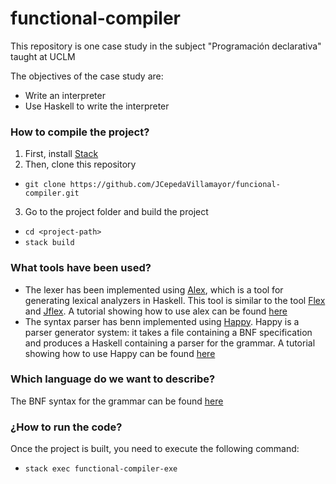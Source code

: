 # functional-compiler

This repository is one case study in the subject "Programación declarativa" taught at UCLM

The objectives of the case study are:
- Write an interpreter
- Use Haskell to write the interpreter

### How to compile the project?
1. First, install [Stack](https://docs.haskellstack.org/en/stable/README/)
2. Then, clone this repository
  *  `git clone https://github.com/JCepedaVillamayor/funcional-compiler.git`
3. Go  to the project folder and build the project
  * `cd <project-path>`
  * `stack build`

### What tools have been used?

- The lexer has been implemented using [Alex](https://www.haskell.org/alex/), which is a tool for generating lexical analyzers in Haskell. This tool is similar to the tool [Flex](https://github.com/westes/flex) and [Jflex](http://www.jflex.de/). A tutorial showing how to use alex can be found [here](https://www.haskell.org/alex/doc/alex.pdf)
- The syntax parser has benn implemented using [Happy](https://www.haskell.org/happy/). Happy is a parser generator system: it takes a file containing a BNF specification and produces a Haskell containing a parser for the grammar. A tutorial showing how to use Happy can be found [here](https://www.haskell.org/happy/doc/happy.pdf)

### Which language do we want to describe?

The BNF syntax for the grammar can be found [here](src/grammar_specification.ebnf)

### ¿How to run the code?

Once the project is built, you need to execute the following command:
  * `stack exec functional-compiler-exe`

